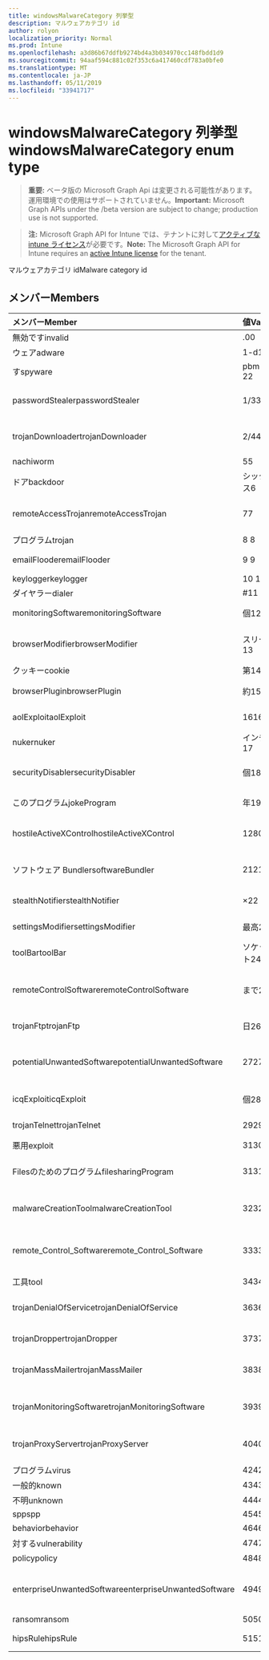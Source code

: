 ```yaml
---
title: windowsMalwareCategory 列挙型
description: マルウェアカテゴリ id
author: rolyon
localization_priority: Normal
ms.prod: Intune
ms.openlocfilehash: a3d86b67ddfb9274bd4a3b034970cc148fbdd1d9
ms.sourcegitcommit: 94aaf594c881c02f353c6a417460cdf783a0bfe0
ms.translationtype: MT
ms.contentlocale: ja-JP
ms.lasthandoff: 05/11/2019
ms.locfileid: "33941717"
---
```

# <a name="windowsmalwarecategory-enum-type"></a><span data-ttu-id="704fe-103">windowsMalwareCategory 列挙型</span><span class="sxs-lookup"><span data-stu-id="704fe-103">windowsMalwareCategory enum type</span></span>

> <span data-ttu-id="704fe-104">**重要:** ベータ版の Microsoft Graph Api は変更される可能性があります。運用環境での使用はサポートされていません。</span><span class="sxs-lookup"><span data-stu-id="704fe-104">**Important:** Microsoft Graph APIs under the /beta version are subject to change; production use is not supported.</span></span>

> <span data-ttu-id="704fe-105">**注:** Microsoft Graph API for Intune では、テナントに対して[アクティブな intune ライセンス](https://go.microsoft.com/fwlink/?linkid=839381)が必要です。</span><span class="sxs-lookup"><span data-stu-id="704fe-105">**Note:** The Microsoft Graph API for Intune requires an [active Intune license](https://go.microsoft.com/fwlink/?linkid=839381) for the tenant.</span></span>

<span data-ttu-id="704fe-106">マルウェアカテゴリ id</span><span class="sxs-lookup"><span data-stu-id="704fe-106">Malware category id</span></span>

## <a name="members"></a><span data-ttu-id="704fe-107">メンバー</span><span class="sxs-lookup"><span data-stu-id="704fe-107">Members</span></span>
|<span data-ttu-id="704fe-108">メンバー</span><span class="sxs-lookup"><span data-stu-id="704fe-108">Member</span></span>|<span data-ttu-id="704fe-109">値</span><span class="sxs-lookup"><span data-stu-id="704fe-109">Value</span></span>|<span data-ttu-id="704fe-110">説明</span><span class="sxs-lookup"><span data-stu-id="704fe-110">Description</span></span>|
|:---|:---|:---|
|<span data-ttu-id="704fe-111">無効です</span><span class="sxs-lookup"><span data-stu-id="704fe-111">invalid</span></span>|<span data-ttu-id="704fe-112">.0</span><span class="sxs-lookup"><span data-stu-id="704fe-112">0</span></span>|<span data-ttu-id="704fe-113">Invalid</span><span class="sxs-lookup"><span data-stu-id="704fe-113">Invalid</span></span>|
|<span data-ttu-id="704fe-114">ウェア</span><span class="sxs-lookup"><span data-stu-id="704fe-114">adware</span></span>|<span data-ttu-id="704fe-115">1-d</span><span class="sxs-lookup"><span data-stu-id="704fe-115">1</span></span>|<span data-ttu-id="704fe-116">ウェア</span><span class="sxs-lookup"><span data-stu-id="704fe-116">Adware</span></span>|
|<span data-ttu-id="704fe-117">す</span><span class="sxs-lookup"><span data-stu-id="704fe-117">spyware</span></span>|<span data-ttu-id="704fe-118">pbm-2</span><span class="sxs-lookup"><span data-stu-id="704fe-118">2</span></span>|<span data-ttu-id="704fe-119">す</span><span class="sxs-lookup"><span data-stu-id="704fe-119">Spyware</span></span>|
|<span data-ttu-id="704fe-120">passwordStealer</span><span class="sxs-lookup"><span data-stu-id="704fe-120">passwordStealer</span></span>|<span data-ttu-id="704fe-121">1/3</span><span class="sxs-lookup"><span data-stu-id="704fe-121">3</span></span>|<span data-ttu-id="704fe-122">パスワードの stealer</span><span class="sxs-lookup"><span data-stu-id="704fe-122">Password stealer</span></span>|
|<span data-ttu-id="704fe-123">trojanDownloader</span><span class="sxs-lookup"><span data-stu-id="704fe-123">trojanDownloader</span></span>|<span data-ttu-id="704fe-124">2/4</span><span class="sxs-lookup"><span data-stu-id="704fe-124">4</span></span>|<span data-ttu-id="704fe-125">トロイのダウンローダー</span><span class="sxs-lookup"><span data-stu-id="704fe-125">Trojan downloader</span></span>|
|<span data-ttu-id="704fe-126">nachi</span><span class="sxs-lookup"><span data-stu-id="704fe-126">worm</span></span>|<span data-ttu-id="704fe-127">5</span><span class="sxs-lookup"><span data-stu-id="704fe-127">5</span></span>|<span data-ttu-id="704fe-128">Nachi</span><span class="sxs-lookup"><span data-stu-id="704fe-128">Worm</span></span>|
|<span data-ttu-id="704fe-129">ドア</span><span class="sxs-lookup"><span data-stu-id="704fe-129">backdoor</span></span>|<span data-ttu-id="704fe-130">シックス</span><span class="sxs-lookup"><span data-stu-id="704fe-130">6</span></span>|<span data-ttu-id="704fe-131">ドア</span><span class="sxs-lookup"><span data-stu-id="704fe-131">Backdoor</span></span>|
|<span data-ttu-id="704fe-132">remoteAccessTrojan</span><span class="sxs-lookup"><span data-stu-id="704fe-132">remoteAccessTrojan</span></span>|<span data-ttu-id="704fe-133">7</span><span class="sxs-lookup"><span data-stu-id="704fe-133">7</span></span>|<span data-ttu-id="704fe-134">リモートアクセストロイの木馬</span><span class="sxs-lookup"><span data-stu-id="704fe-134">Remote access Trojan</span></span>|
|<span data-ttu-id="704fe-135">プログラム</span><span class="sxs-lookup"><span data-stu-id="704fe-135">trojan</span></span>|<span data-ttu-id="704fe-136">8 </span><span class="sxs-lookup"><span data-stu-id="704fe-136">8</span></span>|<span data-ttu-id="704fe-137">プログラム</span><span class="sxs-lookup"><span data-stu-id="704fe-137">Trojan</span></span>|
|<span data-ttu-id="704fe-138">emailFlooder</span><span class="sxs-lookup"><span data-stu-id="704fe-138">emailFlooder</span></span>|<span data-ttu-id="704fe-139">9 </span><span class="sxs-lookup"><span data-stu-id="704fe-139">9</span></span>|<span data-ttu-id="704fe-140">電子メール flooder</span><span class="sxs-lookup"><span data-stu-id="704fe-140">Email flooder</span></span>|
|<span data-ttu-id="704fe-141">keylogger</span><span class="sxs-lookup"><span data-stu-id="704fe-141">keylogger</span></span>|<span data-ttu-id="704fe-142">10 </span><span class="sxs-lookup"><span data-stu-id="704fe-142">10</span></span>|<span data-ttu-id="704fe-143">Keylogger</span><span class="sxs-lookup"><span data-stu-id="704fe-143">Keylogger</span></span>|
|<span data-ttu-id="704fe-144">ダイヤラー</span><span class="sxs-lookup"><span data-stu-id="704fe-144">dialer</span></span>|<span data-ttu-id="704fe-145">#</span><span class="sxs-lookup"><span data-stu-id="704fe-145">11</span></span>|<span data-ttu-id="704fe-146">ダイヤラー</span><span class="sxs-lookup"><span data-stu-id="704fe-146">Dialer</span></span>|
|<span data-ttu-id="704fe-147">monitoringSoftware</span><span class="sxs-lookup"><span data-stu-id="704fe-147">monitoringSoftware</span></span>|<span data-ttu-id="704fe-148">個</span><span class="sxs-lookup"><span data-stu-id="704fe-148">12</span></span>|<span data-ttu-id="704fe-149">監視ソフトウェア</span><span class="sxs-lookup"><span data-stu-id="704fe-149">Monitoring software</span></span>|
|<span data-ttu-id="704fe-150">browserModifier</span><span class="sxs-lookup"><span data-stu-id="704fe-150">browserModifier</span></span>|<span data-ttu-id="704fe-151">スリー</span><span class="sxs-lookup"><span data-stu-id="704fe-151">13</span></span>|<span data-ttu-id="704fe-152">ブラウザーのモディファイア</span><span class="sxs-lookup"><span data-stu-id="704fe-152">Browser modifier</span></span>|
|<span data-ttu-id="704fe-153">クッキー</span><span class="sxs-lookup"><span data-stu-id="704fe-153">cookie</span></span>|<span data-ttu-id="704fe-154">第</span><span class="sxs-lookup"><span data-stu-id="704fe-154">14</span></span>|<span data-ttu-id="704fe-155">クッキー</span><span class="sxs-lookup"><span data-stu-id="704fe-155">Cookie</span></span>|
|<span data-ttu-id="704fe-156">browserPlugin</span><span class="sxs-lookup"><span data-stu-id="704fe-156">browserPlugin</span></span>|<span data-ttu-id="704fe-157">約</span><span class="sxs-lookup"><span data-stu-id="704fe-157">15</span></span>|<span data-ttu-id="704fe-158">ブラウザープラグイン</span><span class="sxs-lookup"><span data-stu-id="704fe-158">Browser plugin</span></span>|
|<span data-ttu-id="704fe-159">aolExploit</span><span class="sxs-lookup"><span data-stu-id="704fe-159">aolExploit</span></span>|<span data-ttu-id="704fe-160">16</span><span class="sxs-lookup"><span data-stu-id="704fe-160">16</span></span>|<span data-ttu-id="704fe-161">AOL の悪用</span><span class="sxs-lookup"><span data-stu-id="704fe-161">AOL exploit</span></span>|
|<span data-ttu-id="704fe-162">nuker</span><span class="sxs-lookup"><span data-stu-id="704fe-162">nuker</span></span>|<span data-ttu-id="704fe-163">インチ</span><span class="sxs-lookup"><span data-stu-id="704fe-163">17</span></span>|<span data-ttu-id="704fe-164">Nuker</span><span class="sxs-lookup"><span data-stu-id="704fe-164">Nuker</span></span>|
|<span data-ttu-id="704fe-165">securityDisabler</span><span class="sxs-lookup"><span data-stu-id="704fe-165">securityDisabler</span></span>|<span data-ttu-id="704fe-166">個</span><span class="sxs-lookup"><span data-stu-id="704fe-166">18</span></span>|<span data-ttu-id="704fe-167">セキュリティ disabler</span><span class="sxs-lookup"><span data-stu-id="704fe-167">Security disabler</span></span>|
|<span data-ttu-id="704fe-168">このプログラム</span><span class="sxs-lookup"><span data-stu-id="704fe-168">jokeProgram</span></span>|<span data-ttu-id="704fe-169">年</span><span class="sxs-lookup"><span data-stu-id="704fe-169">19</span></span>|<span data-ttu-id="704fe-170">ジョークプログラム</span><span class="sxs-lookup"><span data-stu-id="704fe-170">Joke program</span></span>|
|<span data-ttu-id="704fe-171">hostileActiveXControl</span><span class="sxs-lookup"><span data-stu-id="704fe-171">hostileActiveXControl</span></span>|<span data-ttu-id="704fe-172">1280</span><span class="sxs-lookup"><span data-stu-id="704fe-172">20</span></span>|<span data-ttu-id="704fe-173">悪意のある ActiveX コントロール</span><span class="sxs-lookup"><span data-stu-id="704fe-173">Hostile ActiveX control</span></span>|
|<span data-ttu-id="704fe-174">ソフトウェア Bundler</span><span class="sxs-lookup"><span data-stu-id="704fe-174">softwareBundler</span></span>|<span data-ttu-id="704fe-175">21</span><span class="sxs-lookup"><span data-stu-id="704fe-175">21</span></span>|<span data-ttu-id="704fe-176">ソフトウェア bundler</span><span class="sxs-lookup"><span data-stu-id="704fe-176">Software bundler</span></span>|
|<span data-ttu-id="704fe-177">stealthNotifier</span><span class="sxs-lookup"><span data-stu-id="704fe-177">stealthNotifier</span></span>|<span data-ttu-id="704fe-178">×</span><span class="sxs-lookup"><span data-stu-id="704fe-178">22</span></span>|<span data-ttu-id="704fe-179">ステルスモディファイア</span><span class="sxs-lookup"><span data-stu-id="704fe-179">Stealth modifier</span></span>|
|<span data-ttu-id="704fe-180">settingsModifier</span><span class="sxs-lookup"><span data-stu-id="704fe-180">settingsModifier</span></span>|<span data-ttu-id="704fe-181">最高</span><span class="sxs-lookup"><span data-stu-id="704fe-181">23</span></span>|<span data-ttu-id="704fe-182">設定修飾子</span><span class="sxs-lookup"><span data-stu-id="704fe-182">Settings modifier</span></span>|
|<span data-ttu-id="704fe-183">toolBar</span><span class="sxs-lookup"><span data-stu-id="704fe-183">toolBar</span></span>|<span data-ttu-id="704fe-184">ソケット</span><span class="sxs-lookup"><span data-stu-id="704fe-184">24</span></span>|<span data-ttu-id="704fe-185">ツールバー</span><span class="sxs-lookup"><span data-stu-id="704fe-185">Toolbar</span></span>|
|<span data-ttu-id="704fe-186">remoteControlSoftware</span><span class="sxs-lookup"><span data-stu-id="704fe-186">remoteControlSoftware</span></span>|<span data-ttu-id="704fe-187">まで</span><span class="sxs-lookup"><span data-stu-id="704fe-187">25</span></span>|<span data-ttu-id="704fe-188">リモートコントロールソフトウェア</span><span class="sxs-lookup"><span data-stu-id="704fe-188">Remote control software</span></span>|
|<span data-ttu-id="704fe-189">trojanFtp</span><span class="sxs-lookup"><span data-stu-id="704fe-189">trojanFtp</span></span>|<span data-ttu-id="704fe-190">日</span><span class="sxs-lookup"><span data-stu-id="704fe-190">26</span></span>|<span data-ttu-id="704fe-191">トロイの FTP</span><span class="sxs-lookup"><span data-stu-id="704fe-191">Trojan FTP</span></span>|
|<span data-ttu-id="704fe-192">potentialUnwantedSoftware</span><span class="sxs-lookup"><span data-stu-id="704fe-192">potentialUnwantedSoftware</span></span>|<span data-ttu-id="704fe-193">27</span><span class="sxs-lookup"><span data-stu-id="704fe-193">27</span></span>|<span data-ttu-id="704fe-194">望ましくない可能性のあるソフトウェア</span><span class="sxs-lookup"><span data-stu-id="704fe-194">Potential unwanted software</span></span>|
|<span data-ttu-id="704fe-195">icqExploit</span><span class="sxs-lookup"><span data-stu-id="704fe-195">icqExploit</span></span>|<span data-ttu-id="704fe-196">個</span><span class="sxs-lookup"><span data-stu-id="704fe-196">28</span></span>|<span data-ttu-id="704fe-197">ICQ のエクスプロイト</span><span class="sxs-lookup"><span data-stu-id="704fe-197">ICQ exploit</span></span>|
|<span data-ttu-id="704fe-198">trojanTelnet</span><span class="sxs-lookup"><span data-stu-id="704fe-198">trojanTelnet</span></span>|<span data-ttu-id="704fe-199">29</span><span class="sxs-lookup"><span data-stu-id="704fe-199">29</span></span>|<span data-ttu-id="704fe-200">トロイの telnet</span><span class="sxs-lookup"><span data-stu-id="704fe-200">Trojan telnet</span></span>|
|<span data-ttu-id="704fe-201">悪用</span><span class="sxs-lookup"><span data-stu-id="704fe-201">exploit</span></span>|<span data-ttu-id="704fe-202">31</span><span class="sxs-lookup"><span data-stu-id="704fe-202">30</span></span>|<span data-ttu-id="704fe-203">悪用</span><span class="sxs-lookup"><span data-stu-id="704fe-203">Exploit</span></span>|
|<span data-ttu-id="704fe-204">Filesのためのプログラム</span><span class="sxs-lookup"><span data-stu-id="704fe-204">filesharingProgram</span></span>|<span data-ttu-id="704fe-205">31</span><span class="sxs-lookup"><span data-stu-id="704fe-205">31</span></span>|<span data-ttu-id="704fe-206">ファイル共有プログラム</span><span class="sxs-lookup"><span data-stu-id="704fe-206">File sharing program</span></span>|
|<span data-ttu-id="704fe-207">malwareCreationTool</span><span class="sxs-lookup"><span data-stu-id="704fe-207">malwareCreationTool</span></span>|<span data-ttu-id="704fe-208">32</span><span class="sxs-lookup"><span data-stu-id="704fe-208">32</span></span>|<span data-ttu-id="704fe-209">マルウェア作成ツール</span><span class="sxs-lookup"><span data-stu-id="704fe-209">Malware creation tool</span></span>|
|<span data-ttu-id="704fe-210">remote_Control_Software</span><span class="sxs-lookup"><span data-stu-id="704fe-210">remote_Control_Software</span></span>|<span data-ttu-id="704fe-211">33</span><span class="sxs-lookup"><span data-stu-id="704fe-211">33</span></span>|<span data-ttu-id="704fe-212">リモートコントロールソフトウェア</span><span class="sxs-lookup"><span data-stu-id="704fe-212">Remote control software</span></span>|
|<span data-ttu-id="704fe-213">工具</span><span class="sxs-lookup"><span data-stu-id="704fe-213">tool</span></span>|<span data-ttu-id="704fe-214">34</span><span class="sxs-lookup"><span data-stu-id="704fe-214">34</span></span>|<span data-ttu-id="704fe-215">ツール</span><span class="sxs-lookup"><span data-stu-id="704fe-215">Tool</span></span>|
|<span data-ttu-id="704fe-216">trojanDenialOfService</span><span class="sxs-lookup"><span data-stu-id="704fe-216">trojanDenialOfService</span></span>|<span data-ttu-id="704fe-217">36</span><span class="sxs-lookup"><span data-stu-id="704fe-217">36</span></span>|<span data-ttu-id="704fe-218">トロイの木馬サービス拒否</span><span class="sxs-lookup"><span data-stu-id="704fe-218">Trojan denial of service</span></span>|
|<span data-ttu-id="704fe-219">trojanDropper</span><span class="sxs-lookup"><span data-stu-id="704fe-219">trojanDropper</span></span>|<span data-ttu-id="704fe-220">37</span><span class="sxs-lookup"><span data-stu-id="704fe-220">37</span></span>|<span data-ttu-id="704fe-221">トロイアのスポイト</span><span class="sxs-lookup"><span data-stu-id="704fe-221">Trojan dropper</span></span>|
|<span data-ttu-id="704fe-222">trojanMassMailer</span><span class="sxs-lookup"><span data-stu-id="704fe-222">trojanMassMailer</span></span>|<span data-ttu-id="704fe-223">38</span><span class="sxs-lookup"><span data-stu-id="704fe-223">38</span></span>|<span data-ttu-id="704fe-224">トロイの大量メールプログラム</span><span class="sxs-lookup"><span data-stu-id="704fe-224">Trojan mass mailer</span></span>|
|<span data-ttu-id="704fe-225">trojanMonitoringSoftware</span><span class="sxs-lookup"><span data-stu-id="704fe-225">trojanMonitoringSoftware</span></span>|<span data-ttu-id="704fe-226">39</span><span class="sxs-lookup"><span data-stu-id="704fe-226">39</span></span>|<span data-ttu-id="704fe-227">トロイの監視ソフトウェア</span><span class="sxs-lookup"><span data-stu-id="704fe-227">Trojan monitoring software</span></span>|
|<span data-ttu-id="704fe-228">trojanProxyServer</span><span class="sxs-lookup"><span data-stu-id="704fe-228">trojanProxyServer</span></span>|<span data-ttu-id="704fe-229">40</span><span class="sxs-lookup"><span data-stu-id="704fe-229">40</span></span>|<span data-ttu-id="704fe-230">トロイのプロキシサーバー</span><span class="sxs-lookup"><span data-stu-id="704fe-230">Trojan proxy server</span></span>|
|<span data-ttu-id="704fe-231">プログラム</span><span class="sxs-lookup"><span data-stu-id="704fe-231">virus</span></span>|<span data-ttu-id="704fe-232">42</span><span class="sxs-lookup"><span data-stu-id="704fe-232">42</span></span>|<span data-ttu-id="704fe-233">プログラム</span><span class="sxs-lookup"><span data-stu-id="704fe-233">Virus</span></span>|
|<span data-ttu-id="704fe-234">一般的</span><span class="sxs-lookup"><span data-stu-id="704fe-234">known</span></span>|<span data-ttu-id="704fe-235">43</span><span class="sxs-lookup"><span data-stu-id="704fe-235">43</span></span>|<span data-ttu-id="704fe-236">一般的</span><span class="sxs-lookup"><span data-stu-id="704fe-236">Known</span></span>|
|<span data-ttu-id="704fe-237">不明</span><span class="sxs-lookup"><span data-stu-id="704fe-237">unknown</span></span>|<span data-ttu-id="704fe-238">44</span><span class="sxs-lookup"><span data-stu-id="704fe-238">44</span></span>|<span data-ttu-id="704fe-239">不明</span><span class="sxs-lookup"><span data-stu-id="704fe-239">Unknown</span></span>|
|<span data-ttu-id="704fe-240">spp</span><span class="sxs-lookup"><span data-stu-id="704fe-240">spp</span></span>|<span data-ttu-id="704fe-241">45</span><span class="sxs-lookup"><span data-stu-id="704fe-241">45</span></span>|<span data-ttu-id="704fe-242">SPP</span><span class="sxs-lookup"><span data-stu-id="704fe-242">SPP</span></span>|
|<span data-ttu-id="704fe-243">behavior</span><span class="sxs-lookup"><span data-stu-id="704fe-243">behavior</span></span>|<span data-ttu-id="704fe-244">46</span><span class="sxs-lookup"><span data-stu-id="704fe-244">46</span></span>|<span data-ttu-id="704fe-245">動作</span><span class="sxs-lookup"><span data-stu-id="704fe-245">Behavior</span></span>|
|<span data-ttu-id="704fe-246">対する</span><span class="sxs-lookup"><span data-stu-id="704fe-246">vulnerability</span></span>|<span data-ttu-id="704fe-247">47</span><span class="sxs-lookup"><span data-stu-id="704fe-247">47</span></span>|<span data-ttu-id="704fe-248">対する</span><span class="sxs-lookup"><span data-stu-id="704fe-248">Vulnerability</span></span>|
|<span data-ttu-id="704fe-249">policy</span><span class="sxs-lookup"><span data-stu-id="704fe-249">policy</span></span>|<span data-ttu-id="704fe-250">48</span><span class="sxs-lookup"><span data-stu-id="704fe-250">48</span></span>|<span data-ttu-id="704fe-251">ポリシー</span><span class="sxs-lookup"><span data-stu-id="704fe-251">Policy</span></span>|
|<span data-ttu-id="704fe-252">enterpriseUnwantedSoftware</span><span class="sxs-lookup"><span data-stu-id="704fe-252">enterpriseUnwantedSoftware</span></span>|<span data-ttu-id="704fe-253">49</span><span class="sxs-lookup"><span data-stu-id="704fe-253">49</span></span>|<span data-ttu-id="704fe-254">エンタープライズの不要なソフトウェア</span><span class="sxs-lookup"><span data-stu-id="704fe-254">Enterprise Unwanted Software</span></span>|
|<span data-ttu-id="704fe-255">ransom</span><span class="sxs-lookup"><span data-stu-id="704fe-255">ransom</span></span>|<span data-ttu-id="704fe-256">50</span><span class="sxs-lookup"><span data-stu-id="704fe-256">50</span></span>|<span data-ttu-id="704fe-257">Ransom</span><span class="sxs-lookup"><span data-stu-id="704fe-257">Ransom</span></span>|
|<span data-ttu-id="704fe-258">hipsRule</span><span class="sxs-lookup"><span data-stu-id="704fe-258">hipsRule</span></span>|<span data-ttu-id="704fe-259">51</span><span class="sxs-lookup"><span data-stu-id="704fe-259">51</span></span>|<span data-ttu-id="704fe-260">HIPS ルール</span><span class="sxs-lookup"><span data-stu-id="704fe-260">HIPS Rule</span></span>|





